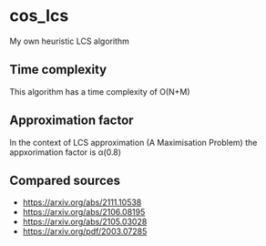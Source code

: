 # cos_lcs
My own heuristic LCS algorithm

## Time complexity
This algorithm has a time complexity of O(N+M)

## Approximation factor 
In the context of LCS approximation (A Maximisation Problem) the appxorimation factor is α(0.8)

## Compared sources
- https://arxiv.org/abs/2111.10538
- https://arxiv.org/abs/2106.08195
- https://arxiv.org/abs/2105.03028
- https://arxiv.org/pdf/2003.07285
